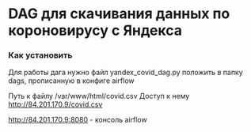 # DAG для скачивания данных по короновирусу с Яндекса



### Как установить

Для работы дага нужно файл yandex_covid_dag.py положить в папку dags, прописанную в конфиге airflow

Путь к файлу  /var/www/html/covid.csv
Доступ к нему http://84.201.170.9/covid.csv

http://84.201.170.9:8080 - консоль airflow


